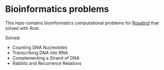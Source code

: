 # Bioinformatics problems

This repo contains bioinformatics computational problems for [Rosalind](http://rosalind.info/) that solved with Rust.

Solved:

- Counting DNA Nucleotides
- Transcribing DNA into RNA
- Complementing a Strand of DNA
- Rabbits and Recurrence Relations
